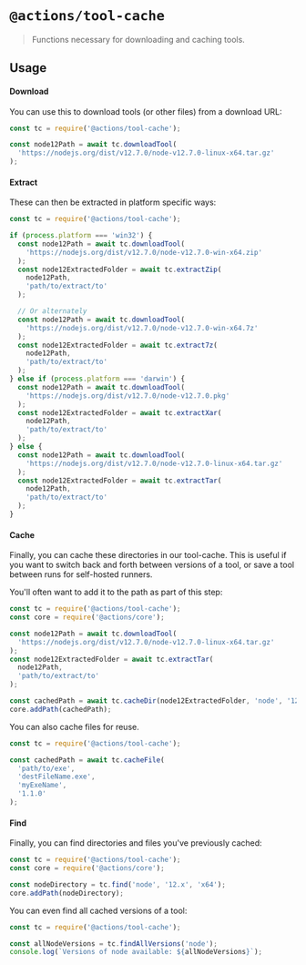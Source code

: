 # `@actions/tool-cache`

> Functions necessary for downloading and caching tools.

## Usage

#### Download

You can use this to download tools (or other files) from a download URL:

```js
const tc = require('@actions/tool-cache');

const node12Path = await tc.downloadTool(
  'https://nodejs.org/dist/v12.7.0/node-v12.7.0-linux-x64.tar.gz'
);
```

#### Extract

These can then be extracted in platform specific ways:

```js
const tc = require('@actions/tool-cache');

if (process.platform === 'win32') {
  const node12Path = await tc.downloadTool(
    'https://nodejs.org/dist/v12.7.0/node-v12.7.0-win-x64.zip'
  );
  const node12ExtractedFolder = await tc.extractZip(
    node12Path,
    'path/to/extract/to'
  );

  // Or alternately
  const node12Path = await tc.downloadTool(
    'https://nodejs.org/dist/v12.7.0/node-v12.7.0-win-x64.7z'
  );
  const node12ExtractedFolder = await tc.extract7z(
    node12Path,
    'path/to/extract/to'
  );
} else if (process.platform === 'darwin') {
  const node12Path = await tc.downloadTool(
    'https://nodejs.org/dist/v12.7.0/node-v12.7.0.pkg'
  );
  const node12ExtractedFolder = await tc.extractXar(
    node12Path,
    'path/to/extract/to'
  );
} else {
  const node12Path = await tc.downloadTool(
    'https://nodejs.org/dist/v12.7.0/node-v12.7.0-linux-x64.tar.gz'
  );
  const node12ExtractedFolder = await tc.extractTar(
    node12Path,
    'path/to/extract/to'
  );
}
```

#### Cache

Finally, you can cache these directories in our tool-cache. This is useful if you want to switch back and forth between versions of a tool, or save a tool between runs for self-hosted runners.

You'll often want to add it to the path as part of this step:

```js
const tc = require('@actions/tool-cache');
const core = require('@actions/core');

const node12Path = await tc.downloadTool(
  'https://nodejs.org/dist/v12.7.0/node-v12.7.0-linux-x64.tar.gz'
);
const node12ExtractedFolder = await tc.extractTar(
  node12Path,
  'path/to/extract/to'
);

const cachedPath = await tc.cacheDir(node12ExtractedFolder, 'node', '12.7.0');
core.addPath(cachedPath);
```

You can also cache files for reuse.

```js
const tc = require('@actions/tool-cache');

const cachedPath = await tc.cacheFile(
  'path/to/exe',
  'destFileName.exe',
  'myExeName',
  '1.1.0'
);
```

#### Find

Finally, you can find directories and files you've previously cached:

```js
const tc = require('@actions/tool-cache');
const core = require('@actions/core');

const nodeDirectory = tc.find('node', '12.x', 'x64');
core.addPath(nodeDirectory);
```

You can even find all cached versions of a tool:

```js
const tc = require('@actions/tool-cache');

const allNodeVersions = tc.findAllVersions('node');
console.log(`Versions of node available: ${allNodeVersions}`);
```
